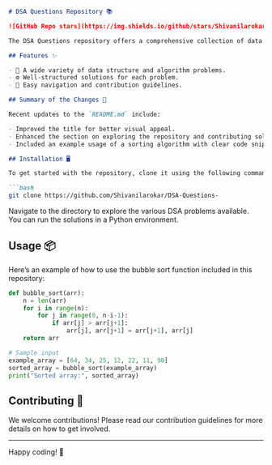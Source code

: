 ```markdown
# DSA Questions Repository 📚

![GitHub Repo stars](https://img.shields.io/github/stars/Shivanilarokar/DSA-Questions-) ![GitHub forks](https://img.shields.io/github/forks/Shivanilarokar/DSA-Questions-) ![GitHub issues](https://img.shields.io/github/issues/Shivanilarokar/DSA-Questions-)

The DSA Questions repository offers a comprehensive collection of data structures and algorithms problems along with well-structured solutions.

## Features ✨

- 📖 A wide variety of data structure and algorithm problems.
- ⚙️ Well-structured solutions for each problem.
- 📑 Easy navigation and contribution guidelines.

## Summary of the Changes 💖

Recent updates to the `README.md` include:

- Improved the title for better visual appeal.
- Enhanced the section on exploring the repository and contributing solutions.
- Included an example usage of a sorting algorithm with clear code snippets.

## Installation 🖥️

To get started with the repository, clone it using the following command:

```bash
git clone https://github.com/Shivanilarokar/DSA-Questions-
```

Navigate to the directory to explore the various DSA problems available. You can run the solutions in a Python environment.

## Usage 📦

Here’s an example of how to use the bubble sort function included in this repository:

```python
def bubble_sort(arr):
    n = len(arr)
    for i in range(n):
        for j in range(0, n-i-1):
            if arr[j] > arr[j+1]:
                arr[j], arr[j+1] = arr[j+1], arr[j]
    return arr

# Sample input
example_array = [64, 34, 25, 12, 22, 11, 90]
sorted_array = bubble_sort(example_array)
print("Sorted array:", sorted_array)
```

## Contributing 🤝

We welcome contributions! Please read our contribution guidelines for more details on how to get involved.

---

Happy coding! 🎉
```
